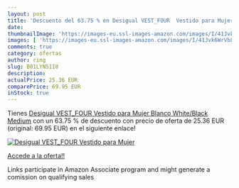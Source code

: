 ```yaml
---
layout: post
title: 'Descuento del 63.75 % en Desigual VEST_FOUR  Vestido para Mujer  '
date: 
thumbnailImage: 'https://images-eu.ssl-images-amazon.com/images/I/41Jvk6WrVbL._SL200_.jpg'
images: [ 'https://images-eu.ssl-images-amazon.com/images/I/41Jvk6WrVbL._SL200_.jpg' ]
comments: true
category: ofertas
author: ring
slug: B01LYN51I0
description:
actualPrice: 25.36 EUR
comparePrice: 69.95 EUR
inStock: true
---
```


Tienes [Desigual VEST_FOUR  Vestido para Mujer  Blanco  White/Black   Medium](https://www.amazon.es/dp/B01LYN51I0/?tag=tolees-21) con un 63.75 % de descuento con precio de oferta de 25.36 EUR (original: 69.95 EUR) en el siguiente enlace!

[![Desigual VEST_FOUR  Vestido para Mujer  ](https://images-eu.ssl-images-amazon.com/images/I/41Jvk6WrVbL._SL200_.jpg)](https://www.amazon.es/dp/B01LYN51I0/?tag=tolees-21)

[Accede a la oferta!!](https://www.amazon.es/dp/B01LYN51I0/?tag=tolees-21)

Links participate in Amazon Associate program and might generate a comission on qualifying sales



